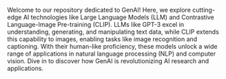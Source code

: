 Welcome to our repository dedicated to GenAI! Here, we explore cutting-edge AI technologies like Large Language Models (LLM) and Contrastive Language-Image Pre-training (CLIP). LLMs like GPT-3 excel in understanding, generating, and manipulating text data, while CLIP extends this capability to images, enabling tasks like image recognition and captioning. With their human-like proficiency, these models unlock a wide range of applications in natural language processing (NLP) and computer vision. Dive in to discover how GenAI is revolutionizing AI research and applications.
